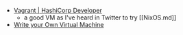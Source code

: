 - [Vagrant | HashiCorp Developer](https://developer.hashicorp.com/vagrant)
	- a good VM as I've heard in Twitter to try [[NixOS.md]]
- [Write your Own Virtual Machine](https://www.jmeiners.com/lc3-vm/)
